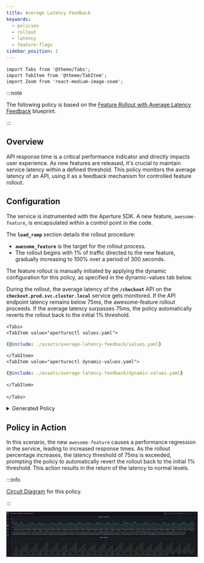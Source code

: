 ```yaml
---
title: Average Latency Feedback
keywords:
  - policies
  - rollout
  - latency
  - feature-flags
sidebar_position: 1
---
```


```mdx-code-block
import Tabs from '@theme/Tabs';
import TabItem from '@theme/TabItem';
import Zoom from 'react-medium-image-zoom';
```

:::note

The following policy is based on the
[Feature Rollout with Average Latency Feedback](/reference/policies/bundled-blueprints/policies/feature-rollout/average-latency.md)
blueprint.

:::

## Overview

API response time is a critical performance indicator and directly impacts user
experience. As new features are released, it's crucial to maintain service
latency within a defined threshold. This policy monitors the average latency of
an API, using it as a feedback mechanism for controlled feature rollout.

## Configuration

The service is instrumented with the Aperture SDK. A new feature,
`awesome-feature`, is encapsulated within a control point in the code.

The **`load_ramp`** section details the rollout procedure:

- **`awesome_feature`** is the target for the rollout process.
- The rollout begins with 1% of traffic directed to the new feature, gradually
  increasing to 100% over a period of 300 seconds.

The feature rollout is manually initiated by applying the dynamic configuration
for this policy, as specified in the dynamic-values tab below.

During the rollout, the average latency of the **`/checkout`** API on the
**`checkout.prod.svc.cluster.local`** service gets monitored. If the API
endpoint latency remains below 75ms, the awesome-feature rollout proceeds. If
the average latency surpasses 75ms, the policy automatically reverts the rollout
back to the initial 1% threshold.

```mdx-code-block
<Tabs>
<TabItem value="aperturectl values.yaml">
```

```yaml
{@include: ./assets/average-latency-feedback/values.yaml}
```

```mdx-code-block
</TabItem>
<TabItem value="aperturectl dynamic-values.yaml">
```

```yaml
{@include: ./assets/average-latency-feedback/dynamic-values.yaml}
```

```mdx-code-block
</TabItem>

</Tabs>

```

<details><summary>Generated Policy</summary>
<p>

```yaml
{@include: ./assets/average-latency-feedback/policy.yaml}
```

</p>
</details>

## Policy in Action

In this scenario, the new `awesome-feature` causes a performance regression in
the service, leading to increased response times. As the rollout percentage
increases, the latency threshold of 75ms is exceeded, prompting the policy to
automatically revert the rollout back to the initial 1% threshold. This action
results in the return of the latency to normal levels.

:::info

[Circuit Diagram](./assets/average-latency-feedback/graph.mmd.svg) for this
policy.

:::

<Zoom>

![Feature Rollout with Average Latency Feedback](./assets/average-latency-feedback/dashboard.png)

</Zoom>
